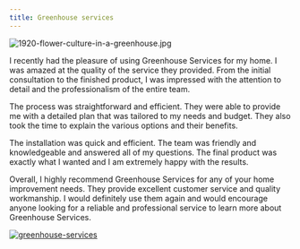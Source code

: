 ```yaml
---
title: Greenhouse services
---
```


![1920-flower-culture-in-a-greenhouse.jpg](/1920-flower-culture-in-a-greenhouse.jpg)

I recently had the pleasure of using Greenhouse Services for my home. I was amazed at the quality of the service they provided. From the initial consultation to the finished product, I was impressed with the attention to detail and the professionalism of the entire team.

The process was straightforward and efficient. They were able to provide me with a detailed plan that was tailored to my needs and budget. They also took the time to explain the various options and their benefits.

The installation was quick and efficient. The team was friendly and knowledgeable and answered all of my questions. The final product was exactly what I wanted and I am extremely happy with the results.

Overall, I highly recommend Greenhouse Services for any of your home improvement needs. They provide excellent customer service and quality workmanship. I would definitely use them again and would encourage anyone looking for a reliable and professional service to learn more about Greenhouse Services.

[![greenhouse-services](<https://dabuttonfactory.com/button.png?t=CHECK+SERVICE&f=Noto+Sans-Bold&ts=26&tc=fff&hp=45&vp=20&c=11&bgt=unicolored&bgc=4bd42f>)](<https://www.bark.com/?a_aid=5d2d0e83cdc3>)